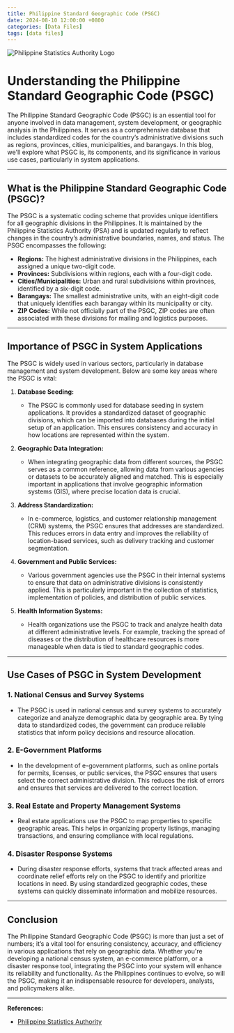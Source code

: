 ```yaml
---
title: Philippine Standard Geographic Code (PSGC)
date: 2024-08-10 12:00:00 +0800
categories: [Data Files]
tags: [data files]
---
```


![Philippine Statistics Authority Logo](https://is1-ssl.mzstatic.com/image/thumb/Purple122/v4/a1/42/e4/a142e40c-7ecc-4fd5-1efe-1792fc5a2e14/AppIcons-0-0-1x_U007emarketing-0-0-0-5-0-0-sRGB-0-0-0-GLES2_U002c0-512MB-85-220-0-0.png/1200x600wa.png)

# Understanding the Philippine Standard Geographic Code (PSGC)

The Philippine Standard Geographic Code (PSGC) is an essential tool for anyone involved in data management, system development, or geographic analysis in the Philippines. It serves as a comprehensive database that includes standardized codes for the country’s administrative divisions such as regions, provinces, cities, municipalities, and barangays. In this blog, we'll explore what PSGC is, its components, and its significance in various use cases, particularly in system applications.

---

## What is the Philippine Standard Geographic Code (PSGC)?

The PSGC is a systematic coding scheme that provides unique identifiers for all geographic divisions in the Philippines. It is maintained by the Philippine Statistics Authority (PSA) and is updated regularly to reflect changes in the country’s administrative boundaries, names, and status. The PSGC encompasses the following:

- **Regions:** The highest administrative divisions in the Philippines, each assigned a unique two-digit code.
- **Provinces:** Subdivisions within regions, each with a four-digit code.
- **Cities/Municipalities:** Urban and rural subdivisions within provinces, identified by a six-digit code.
- **Barangays:** The smallest administrative units, with an eight-digit code that uniquely identifies each barangay within its municipality or city.
- **ZIP Codes:** While not officially part of the PSGC, ZIP codes are often associated with these divisions for mailing and logistics purposes.

---

## Importance of PSGC in System Applications

The PSGC is widely used in various sectors, particularly in database management and system development. Below are some key areas where the PSGC is vital:

1. **Database Seeding:**
   - The PSGC is commonly used for database seeding in system applications. It provides a standardized dataset of geographic divisions, which can be imported into databases during the initial setup of an application. This ensures consistency and accuracy in how locations are represented within the system.

2. **Geographic Data Integration:**
   - When integrating geographic data from different sources, the PSGC serves as a common reference, allowing data from various agencies or datasets to be accurately aligned and matched. This is especially important in applications that involve geographic information systems (GIS), where precise location data is crucial.

3. **Address Standardization:**
   - In e-commerce, logistics, and customer relationship management (CRM) systems, the PSGC ensures that addresses are standardized. This reduces errors in data entry and improves the reliability of location-based services, such as delivery tracking and customer segmentation.

4. **Government and Public Services:**
   - Various government agencies use the PSGC in their internal systems to ensure that data on administrative divisions is consistently applied. This is particularly important in the collection of statistics, implementation of policies, and distribution of public services.

5. **Health Information Systems:**
   - Health organizations use the PSGC to track and analyze health data at different administrative levels. For example, tracking the spread of diseases or the distribution of healthcare resources is more manageable when data is tied to standard geographic codes.

---

## Use Cases of PSGC in System Development

### 1. National Census and Survey Systems
   - The PSGC is used in national census and survey systems to accurately categorize and analyze demographic data by geographic area. By tying data to standardized codes, the government can produce reliable statistics that inform policy decisions and resource allocation.

### 2. E-Government Platforms
   - In the development of e-government platforms, such as online portals for permits, licenses, or public services, the PSGC ensures that users select the correct administrative division. This reduces the risk of errors and ensures that services are delivered to the correct location.

### 3. Real Estate and Property Management Systems
   - Real estate applications use the PSGC to map properties to specific geographic areas. This helps in organizing property listings, managing transactions, and ensuring compliance with local regulations.

### 4. Disaster Response Systems
   - During disaster response efforts, systems that track affected areas and coordinate relief efforts rely on the PSGC to identify and prioritize locations in need. By using standardized geographic codes, these systems can quickly disseminate information and mobilize resources.

---

## Conclusion

The Philippine Standard Geographic Code (PSGC) is more than just a set of numbers; it’s a vital tool for ensuring consistency, accuracy, and efficiency in various applications that rely on geographic data. Whether you're developing a national census system, an e-commerce platform, or a disaster response tool, integrating the PSGC into your system will enhance its reliability and functionality. As the Philippines continues to evolve, so will the PSGC, making it an indispensable resource for developers, analysts, and policymakers alike.

---

**References:**
- [Philippine Statistics Authority](https://psa.gov.ph/classification/psgc)

